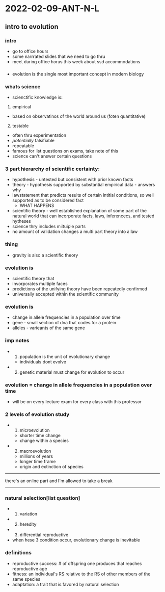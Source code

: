 # 2022-02-09-ANT-N-L
## intro to evolution
### intro
- go to office hours
- some narrrated slides that we need to go thru
- meet during office horus this week about ssd accommodations

###
- evolution is the single most important concept in modern biology

### whats science
- scienctific knowledge is:
1. empirical
  - based on observatinos of the world around us (foten quantitative)
2. testable
  - often thru experimentation
  - *potentially* falsifiable
  - repeatable
- famous for list questions on exams, take note of this
- science can't answer certain questions

### 3 part hierarchy of scientific certainty:
- hypothesis - untested but consistent with prior known facts
- theory - hypothesis supported by substantial empirical data - answers why
- lawstatement that predicts results of certain intitial conditions, so well supported as to be considered fact
  - WHAT HAPPENS
- scientific theory - well established explanation of some part of the natural world that can incorporate facts, laws, inferencecs, and tested hytheses
- science thry includes miltuiple parts
- no amount of validation changes a multi part theory into a law
### thing
- gravity is also a scientific theory
### evolution is
- scientific theory that
- invorporates multiple faces
- predictions of the unifying theory have been repeatedly confirmed
- universally accepted within the scientific community
### evolution is
- change in allele frequencies in a population over time
- gene - small section of dna that codes for a protein
- alleles - varieants of the same gene
### imp notes
- 1. population is the unit of evolutionary change
  - individuals dont evolve
- 2. genetic material must change for evolution to occur
### evolution = change in allele frequencies in a population over time
- will be on every lecture exam for every class with this professor
### 2 levels of evolution study
- 1. microevolution
  - shorter time change
  - change within a species
- 2. macroevolution
  - millions of years
  - longer time frame
  - origin and extinction of species

---

there's an online part and I'm allowed to take a break

---

### natural selection[list question]
- 1. variation
- 2. heredity
- 3. differential reproductive
- when hese 3 condition occur, evolutionary change is inevitable
### definitions
- reproductive success: # of offspring one produces that reaches reproductive age
- fitness: an individual's RS relative to the RS of other members of the same species
- adaptation: a trait that is favored by natural selection
